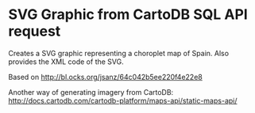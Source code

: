 # SVG Graphic from CartoDB SQL API request

Creates a SVG graphic representing a choroplet map of Spain. Also provides the XML code of the SVG.

Based on http://bl.ocks.org/jsanz/64c042b5ee220f4e22e8

Another way of generating imagery from CartoDB: http://docs.cartodb.com/cartodb-platform/maps-api/static-maps-api/

